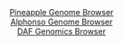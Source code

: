 <div id="Pineapple_Genome_Browser" align="center">
  <a href="https://igv.org/app/?sessionURL=blob:zZJfa9swFMW_i6BlA8eW7CT.A2UkbZaGpN5I5qZNKUa2ZUebLbmSbDcJ.e7TysZeVmgeNgZ6kC5Xuucc_Q6gJUJSzkAAbBMNTISAAeSWdytc1SUJcUUkCHJcSmIAQXIiCEsJCA4gx1LhaLnQN7dK1TKwLKrqXoVZwU3pmLjCe85wJ82UV9YlL0uccIEVF9IaC9xyixZtryMJrmtTz3bMgZVhhS1c1lvOJLdqwoq40._Fv0pxQRivSFw1paIvAmKtR2vMzBx_GK1XozQlUs7JbpZdjOaz0a0ziTbT4eUm.nS9jobr8xUtGFaNIBeMIUJgFKbNLZ7KSdTfy2ylXC9bemfO1fnkuaaCyAvkIs_xHccb6mAoy8jz_.RZL3qi7.4rLFGbLehkPIPb6.4Jev70Jrx9jvqv.D4aoORpozkA6Va4AYKGA4fGwB72fmyRZ0Do63QEpyB4eDSAEjj9ptsfDkDtak0LkOSpeQHHAFxkRICg50PoIt.3B323D30fHY0DaET596L9GC19F9oj2x7GOS2VRjmLJauliRkz2zQ3i_2JWW4W6X65mTb0c1gku6u7jXdmj8M1u04m95NXKdLDXz5QW32Lpn_C3VuEmCo5FbbwEs83yfz.y3h2l0Rd1qirsIyok85v_hiPq82eFk3ORYWV7tcVffzJW4sFxUzpQkslTWhJ1W6tU.QdCJDtaGxBykuuOQSiSN5BAxpoAN__xtM5Ph6_Aw--">Pineapple Genome Browser</a>
</div>
<div id="Alphonso_Genome_Browser" align="center">
  <a href="https://igv.org/app/?sessionURL=blob:zZJdb5swFIb_i6VWm0TAmBAKUjXR7zRruiSiaVNVyAEDXsGmtoEmUf773GjTblapudg0yRf2kT_e8_jZgJYISTkDAUCm7Zq2DQwgC97NcFWXZIwrIkGQ4VISAwiSEUFYQkCwARmWCkfTr_pkoVQtA8uiqu5VmOXclI6JK7zmDHfSTHhlnfKyxEsusOJCWicCt9yiedvryBLXtanfdkzXSrHCFi7rgjPJrZqwPO70ffGvUpwTxisSV02p6C5ArPPojKmZ4S_hfBYmCZFyRFbD9DgcDcM75zxaXA5OF9Ht1TwazA9nNGdYNYIck1GqHhY8nNfR9ABd3Jyh.249CdNE9r_nB87Z4flrTQWRx7ZnHzm.46I3NJSl5PV_6loPumfnTpMuite2eAlfxrdHJ1V_0cpsuCqi6.idvrcGKHnSaBNAUggvsKHhwIHhokHvbWofGRD6mo7gFASPTwZQAifPevvjBqhVrX0Bkrw0O3UMwEVKBAh6PoSe7fvI7Xt96Pv21tiARpR_D.1FNPU9iEKEBnFGS6VlTmPJamlixsw2ycx8vSfLq.ghaq.9Sb8.QCfXd5XoZvkC3kzz54IO_0gTaQL68d0H6lY_kumfePeRIKZa7ivbJL9fn6.u8GU1_uYPhQdJw5covMzd53fx7Icm46LCSu_XFb386VuLBcVM6UJLJV3SkqrVXFPkHQhs5GhtQcJLrj0EIl9.ggY0bBd._q2ns33a_gA-">Alphonso Genome Browser</a>
</div>


<div id="DAF_Genomics_Browser" align="center">
  <a href="https://igv.org/app/?sessionURL=blob:tZFra9swFIb_iyD95Lt8iQ1huFu6dR3ZkswJpJRwZh_borblSnLTNOS_T6Qtg40yBh1IQuJc3lfnOZB7FJLxjiTEs9zAcl1iEFnz3RLavsEZtChJUkIj0SACSxTY5UiSAylBKsgWX3RlrVQvE9suoDQr7HjLcmlJakFvSj6oGnWq6VnQwiPvYCetnLc6WYENTV_zTnIb8hylNB27x67a7kAfL7HtqSVu26FR7KS61Sa0scIqQbtlXYEPfzHyH5T1Yu_S9TI91V_h_rKYpFeX6YpOs83H8P0m._ppnYXrsyWrOlCDwMnIO6fdt2m8_N58HgfxyLugKwxn97dhSGdxOqIfzqYPPRMoJ27kjmlM_cAnR4M0PB80BpLXwk1c34i8seH5vvl8pUGo5yA4I8n1jUGUgPxWp18fiNr3GhaReDecuBmEiwIFSczYcSI3jr3Aj3wnjt2jcSCDaN6Y5kW2iCPHSz0vtH5Aq_VL1pxGqIX.DL4Vyt866_2vqJxKbuZyNYfgbl5Vs_Ny79YLVtNHlr2CySCvfqvkogWlQ0_PZyjQaLUWO_WLCj3eHH8C">DAF Genomics Browser</a>
</div>
